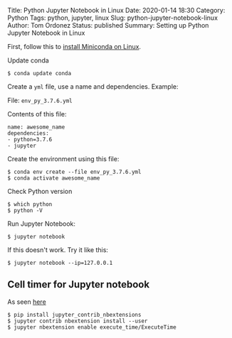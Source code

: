 Title: Python Jupyter Notebook in Linux
Date: 2020-01-14 18:30
Category: Python
Tags: python, jupyter, linux
Slug: python-jupyter-notebook-linux
Author: Tom Ordonez
Status: published
Summary: Setting up Python Jupyter Notebook in Linux

First, follow this to [install Miniconda on Linux](https://www.tomordonez.com/install-miniconda-linux.html).

Update conda

    $ conda update conda

Create a `yml` file, use a name and dependencies. Example:

File: `env_py_3.7.6.yml`

Contents of this file:

    name: awesome_name
    dependencies:
    - python=3.7.6
    - jupyter

Create the environment using this file:

    $ conda env create --file env_py_3.7.6.yml
    $ conda activate awesome_name

Check Python version

    $ which python
    $ python -V

Run Jupyter Notebook:

    $ jupyter notebook

If this doesn't work. Try it like this:

    $ jupyter notebook --ip=127.0.0.1


## Cell timer for Jupyter notebook

As seen [here](https://stackoverflow.com/questions/32565829/simple-way-to-measure-cell-execution-time-in-ipython-notebook/50384459#50384459)

    $ pip install jupyter_contrib_nbextensions
    $ jupyter contrib nbextension install --user
    $ jupyter nbextension enable execute_time/ExecuteTime